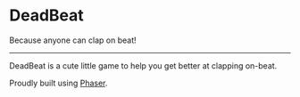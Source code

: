 # DeadBeat

Because anyone can clap on beat!

---

DeadBeat is a cute little game to help you get better at clapping on-beat.

Proudly built using [Phaser](https://phaser.io).
